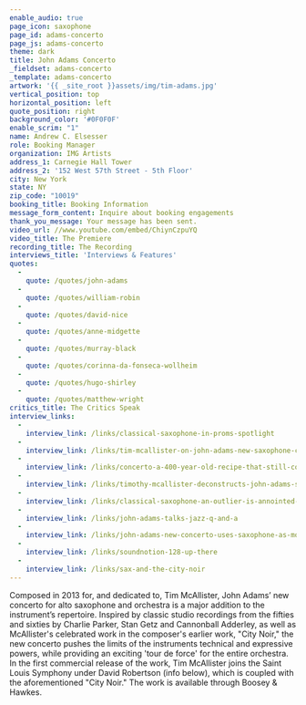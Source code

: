 ```yaml
---
enable_audio: true
page_icon: saxophone
page_id: adams-concerto
page_js: adams-concerto
theme: dark
title: John Adams Concerto
_fieldset: adams-concerto
_template: adams-concerto
artwork: '{{ _site_root }}assets/img/tim-adams.jpg'
vertical_position: top
horizontal_position: left
quote_position: right
background_color: '#0F0F0F'
enable_scrim: "1"
name: Andrew C. Elsesser
role: Booking Manager
organization: IMG Artists
address_1: Carnegie Hall Tower
address_2: '152 West 57th Street - 5th Floor'
city: New York
state: NY
zip_code: "10019"
booking_title: Booking Information
message_form_content: Inquire about booking engagements
thank_you_message: Your message has been sent.
video_url: //www.youtube.com/embed/ChiynCzpuYQ
video_title: The Premiere
recording_title: The Recording
interviews_title: 'Interviews & Features'
quotes:
  - 
    quote: /quotes/john-adams
  - 
    quote: /quotes/william-robin
  - 
    quote: /quotes/david-nice
  - 
    quote: /quotes/anne-midgette
  - 
    quote: /quotes/murray-black
  - 
    quote: /quotes/corinna-da-fonseca-wollheim
  - 
    quote: /quotes/hugo-shirley
  - 
    quote: /quotes/matthew-wright
critics_title: The Critics Speak
interview_links:
  - 
    interview_link: /links/classical-saxophone-in-proms-spotlight
  - 
    interview_link: /links/tim-mcallister-on-john-adams-new-saxophone-concerto
  - 
    interview_link: /links/concerto-a-400-year-old-recipe-that-still-cooks
  - 
    interview_link: /links/timothy-mcallister-deconstructs-john-adams-saxophone-concerto
  - 
    interview_link: /links/classical-saxophone-an-outlier-is-annointed-by-john-adams-concerto
  - 
    interview_link: /links/john-adams-talks-jazz-q-and-a
  - 
    interview_link: /links/john-adams-new-concerto-uses-saxophone-as-more-than-a-special-effect
  - 
    interview_link: /links/soundnotion-128-up-there
  - 
    interview_link: /links/sax-and-the-city-noir
---
```

Composed in 2013 for, and dedicated to, Tim McAllister, John Adams’ new concerto for alto saxophone and orchestra is a major addition to the instrument’s repertoire. Inspired by classic studio recordings from the fifties and sixties by Charlie Parker, Stan Getz and Cannonball Adderley, as well as McAllister's celebrated work in the composer's earlier work, "City Noir," the new concerto pushes the limits of the instruments technical and expressive powers, while providing an exciting 'tour de force' for the entire orchestra. In the first commercial release of the work, Tim McAllister joins the Saint Louis Symphony under David Robertson (info below), which is coupled with the aforementioned "City Noir." The work is available through Boosey & Hawkes.
